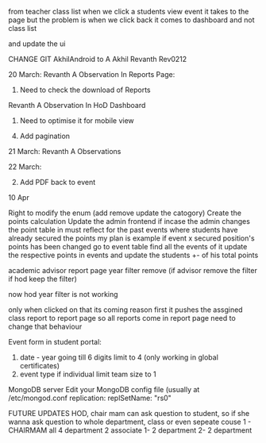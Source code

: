 <!-- Create the modal to show certificate new the pdf proof  -->


<!-- #teacher profile -> class assigned should be section name -->

<!-- #teacher profile remove Teacher ID from bottom -->

<!-- #student dashboard ->upcoming events backbutton -->

<!-- #teacher dashboard events list Invalid Date -->

<!-- homepage edit it -->

<!-- HOD MAM add year filter -->

<!-- add review comments -->

from teacher class list when we click a students view event it takes to the page but the problem is when we click back it comes to dashboard and not class list

<!-- student upcoming event back button  -->
and update the ui

<!-- upcoming event navigate correctly in student dashboard -->

<!-- hod profile page do same format as student/teacher profile -->

<!-- password show/hide icon -->

<!-- #add upcoming evnts for faculty also  -->


CHANGE GIT
AkhilAndroid to A Akhil
Revanth Rev0212


20 March:
Revanth A Observation In Reports Page:

1. Need to check the download of Reports
<!-- 2. Need to check the inactive students -->
<!-- 3. There are class Name Coming 2 Times Need to fix that -->
<!-- 4. Class Activity Summary Table Department Column must be removed -->

Revanth A Observation In HoD Dashboard

1. Need to optimise it for mobile view
<!-- 2. Need year filter in All Classses in all classes overview -->
<!-- 3. The Points is not comming for students in (Class View) -->
4. Add pagination


21 March:
Revanth A Observations 
<!-- 1. Leaderboard Yearwise,Department wise Filer(backend) - Fixed -->
<!-- 2. Have the LeftDashboard Constant in all pages -->
<!-- 3. Remove Back to Dashboard -->
<!-- 4. Make the Profile Page Similar to HOD Profile Page -->

22 March:
<!-- 1. Add a file size limit -->
2. Add PDF back to event
<!-- 3. Teacherdashboard class list Unauthorized -->



<!-- inactive students UI -->
<!-- 
Apply Similar Updates to All Report Methods
You'll need to apply the department filtering approach to all other report methods: -->

<!-- getTopStudents -->
<!-- getPopularCategories -->
<!-- getClassPerformance -->
<!-- getApprovalRates
getCategoryPerformanceByClass
getTrends
getClassParticipation -->


10 Apr

Right to modify the enum (add remove update the catogory)
Create the points calculation
Update the admin frontend
if incase the admin changes the point table in must reflect for the past events where students have already secured the points
    my plan is example
        if event x secured position's points has been changed
            go to event table find all the events of it update the respective points in events and update the students +- of his total points



academic advisor report page year filter remove (if advisor remove the filter if hod keep the filter)

now hod year filter is not working 

only when clicked on that its coming
    reason first it pushes the assgined class report to report page so all reports come in report page need to change that behaviour


Event form in student portal:
1. date - year going till 6 digits limit to 4 (only working in global certificates)
2. event type if individual limit team size to 1



MongoDB server
Edit your MongoDB config file (usually at /etc/mongod.conf
replication:
  replSetName: "rs0"

FUTURE UPDATES
HOD, chair mam can ask question to student, so if she wanna ask question to whole department, class or even sepeate couse
    1 - CHAIRMAM all 4 department 
    2 associate
        1- 2 department
        2- 2 department


